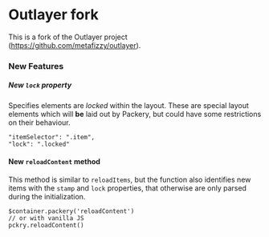 # Outlayer fork

This is a fork of the Outlayer project (https://github.com/metafizzy/outlayer).

### New Features

##### New `lock` property
Specifies elements are *locked* within the layout. These are special layout elements which will **be** laid out by Packery, but could have some restrictions on their behaviour.

```
"itemSelector": ".item",
"lock": ".locked"
```

#### New `reloadContent` method
This method is similar to `reloadItems`, but the function also identifies new items with the `stamp` and `lock` properties, that otherwise are only parsed during the initialization.

```
$container.packery('reloadContent')
// or with vanilla JS
pckry.reloadContent()
```